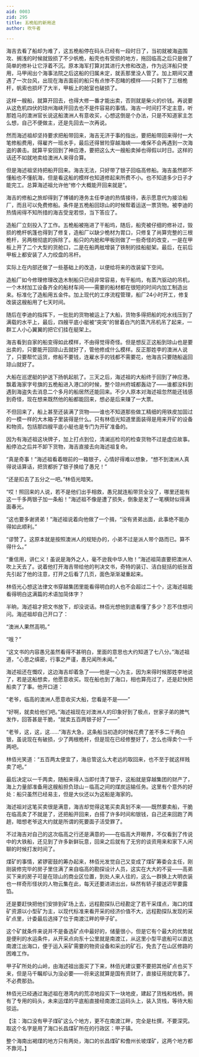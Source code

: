 ```yaml
---
aid: 0003
zid: 295
title: 五桅船的新用途
author: 吹牛者

---
```




  海吉去看了船却为难了，这五桅船停在码头已经有一段时日了，当初就被海盗围攻、搁浅的时候就毁损了不少帆桅，船壳也有受损的地方，拖回临高之后只是做了简单的修补让它浮着不沉。原本海军打算对其进行大修和改造，作为远洋船只使用，马甲闹出个海事法院之后这船的归属未定，就丢那里没人管了。加上期间又遭遇了一次台风，出现在海吉面前的船只有点惨不忍睹的模样——只剩下了三根桅杆，帆索也损坏了大半，甲板上的舱室也破损了。

  这样一艘船，就算开回去，也得大修一番才能出卖，否则就是柴火的价钱。再说要从这危机四伏的琼州海峡开回去也不是件容易的事情。海吉一时间打不定主意，听那姓马的澳洲官长说这船澳洲人有意收买，心想这倒是个办法，只是不知道家主怎么想，自己不便做主，还是先回去一次再说。

  然而海述祖却坚持要求把船带回来，海吉无济于事的指出，要把船带回来得付一大笔修船费用，得雇齐一班水手，最后还得冒险穿越海峡——难保不会再遇到一次海盗的袭击。就算平安回到了神应港，要把这么大一艘船卖掉也得假以时日。这样的话还不如就地卖给澳洲人来得合算。

  但是海述祖坚持把船开回来。海吉无法，只好带了银子回临高修船。海吉虽然即不懂船也不懂航海，但是看这船的模样也知道修起来所费不小。也不知道多少日子才能完工。总算海述祖允许他“修个大概能开回来就是”。

  海吉的修船之旅却得到了博铺的港务主任李迪的热情接待，表示愿意代为接洽船厂，而且可以免费修船。条件是五桅船回琼山的时候帮着运送一票货物。被李迪的热情闹得不知所措的海吉受宠若惊，当下答应了。

  造船厂立刻投入了工作。五桅船被拖进了干船坞，随后，船壳被仔细的修补过，毁损的桅杆帆篷也得到了修复，造船厂以缺少桅材为胃口，只修复了尚算完整的三根桅杆，另两根彻底的拆除了。船只的内舱和甲板则做了一些奇怪的改变，一是在甲板上开了二个大型的货舱口，二是在船两舷增装了铁制的挂船艇架。最后，在前后甲板上都安装了人力绞盘的吊杆。

  实际上在内部还做了一些基础上的改造，以便给将来的改装留下空间。

  造船厂如今修理修理改造木制船只已经非常容易，有干船坞，有蒸汽驱动的吊机，一个木材加工设备齐全的船材车间——需要的船材都在很短的时间内加工制造出来。标准化了造船用五金件。加上现代的工序流程管理，船厂24小时开工，修复改装这艘船用了七天时间。

  随后在李迪的指挥下，一批批的货物被运上了大船，货物多得把船的吃水线压到了满载的水平上，最后，四艘平底小艇被“突突”的冒着白汽的蒸汽吊机吊了起来，一群工人小心翼翼的把它们挂在艇架上。

  海吉看到自家的船变得如此模样，不由得觉得奇怪。但是想反正这船到琼山也是要出卖的，只要能开回琼山去就好了，管他修成什么模样。反正那姓李的澳洲人说了，只要帮忙运货，修船不要钱，连雇水手的钱都不需要花，他海吉只要随船返回琼山就好了。

  大船在巡逻艇的护送下扬帆起航了。三天之后，海述祖的大船终于回到了神应港。飘着海家字号旗的五桅船进入港口的时候，整个琼州府城都轰动了——谁都没料到遇到海盗失去消息二个多月的船居然还能回来。不少人原本对海述祖忽然能还钱感到奇怪，现在想来既然他的船都能回来，想必是后来赚了一大票。

  不但回来了，船上甚至还装满了货物——谁也不知道那些做工精细的用铁皮加固过的一模一样的大木箱子里装得是什么。只有林佰光知道里面装得是用来开矿的设备和物资。包括那四艘平底小艇也是专门为开矿准备的。

  因为有海述祖这块牌子，加上打点到位，清澜巡检司的检查货物不过是虚应故事。船停泊之后并不卸下货物，海吉直接去向海述祖复命。

  “真是奇事！”海述祖看着眼前的一箱银子，心情好得难以想象，“想不到澳洲人真得说话算话，把货都折了银子换给了愚兄！”

  “还是扣去了五分之一吧。”林佰光暗笑。

  “哎！照回来的人说，若不是他们出手相救，愚兄就连船带货全没了，哪里还能有这一千多两银子加一条船！”海述祖不像是遭了损失，倒象是发了一笔横财似得满面春光。

  “这也要多谢贤弟！”海述祖说着向他做了一个揖，“没有贤弟出面，此事绝不能办得如此顺利。”

  “谬赞了。这原本就是按照澳洲人的规矩办的，小弟不过是派人带个路而已。算不得什么。”

  “重信用，讲仁义！虽说是海外之人，毫不逊我中华人物！”海述祖简直要把澳洲人吹上天去了。说着他打开海吉带给他的判决文书，奇特的装订、洁白挺括的纸张首先引起了他的注意，打开之后看了几页，面色渐渐凝重起来。

  林佰光心想这法律文书穿越集团里能看得明白的人也不会超过二十个，这海述祖能看得明白这满篇的术语加简体字？

  半晌，海述祖才把文书放下，却没说话。林佰光想他到底看懂了多少？忍不住想问问。海述祖却自己开口了：

  “澳洲人果然高明。”

  “哦？”

  “这文书的内容愚兄虽然看得不甚明白，里面的意思也大约知道了七八分。”海述祖道，“心思之缜密，行事之严谨，愚兄闻所未闻。”

  海述祖还在慨叹，这边海吉却着急了——他是一心为主，因为来得时候那姓李地说了，若是这船想卖，他愿意收买。现在船也到了海口，相也算亮过了，还是赶快把船卖了了事。他开口道：

  “老爷，临高的澳洲人愿意收买大船，您看是不是——”

  “好啊，就卖给他们吧。”海述祖现在对澳洲人的印象好到了极点，世家子弟的脾气发作，回答甚是干脆，“就卖五百两银子好了——”

  “老爷，这，这，这……”海吉大急，这条船当初造的时候花费了差不多二千两白银，虽说现在有破损，少了两根桅杆，但是现在已经修整好了，怎么也得卖个一千两吧。

  林佰光笑道：“五百两太便宜了，海总管这么大老远的取回来，也不至于就这样贱卖了吧。”

  最后决定以一千两卖，随船来得人当即付清了银子，这船就是穿越集团的财产了，海上力量部准备用这艘船担负琼山－临高之间的煤炭运输任务。这里有个意外的好处：船只虽然已经易主，但是大伙还以为这船是海家的。

  海述祖对这笔买卖很是满意，海吉却觉得这笔买卖真划不来——既然要卖船，干脆在临高卖了不就是了，还把船开回来，白搭了许多时间和银钱，自己还来回跑了两趟，暗想老爷这大约就是所谓的死要面子活受罪了。

  不过海吉对自己的这次临高之行还是满意的——在临高大开眼界，不仅看到了传说中的大铁船，还见到了许多新鲜玩意，回来之后就有了无穷的谈资用来和家下人闲聊的时候打发时间了。

  煤矿的事情，紧锣密鼓的筹办起来，林佰光发觉自己又变成了煤矿筹委会主任，刚刚装修完毕的房子里住满了来自临高的勘探设计人员，这实在大大的不妥——高弟买下来的房子可是在琼山的商业区位置，到处人来人往的，这么一群换上大明衣装也一样奇形怪状的人物云集在此，每天还要进进出出，纵然有轿子接送迟早要露馅。

  还是要赶快把他们安排到矿场上去，远程勘探队已经勘定了若干采煤点，海口的煤矿资源以小型矿为主，以现代标准来看开采的经济价值不大，远程勘探队发现的采矿点里，计委最后选择了位于南渡江畔的甲子矿。

  这个矿就条件来说并不是备选矿点中最好的，储量很小，但是它有个最大的优势就是便利的水运条件，从开采点向东十公里就是南渡江，从这里小型平底船可以直达南渡江出海口，便于运入采矿需要的物资设备和采出的矿石，免去了在山区修路的困难工作。

  甲子矿所处的山岭，由海述祖出面买了下来，林佰光建议要不要把其他矿点也买下来，但是马千瞩却认为没必要——将来这就算是国有资财了，直接征用就完事了。不必费那劲。

  林佰光已经通过海述祖在港湾内的荒凉地段买下一块地皮，建起了货栈和栈桥。拥有了专用的码头，未来运煤的平底船直接经南渡江运码头上，装入货栈，等待大船驳运。

  【注：海口没有甲子煤矿这么个地方，更不在南渡江畔，完全是杜撰，不要深究。取这个名字是用了海口长昌煤矿所在的行政区：甲子镇。

  整个海南出褐煤的地方只有两处，海口的长昌煤矿和儋州长坡煤矿，这两个地方都不靠河。】



